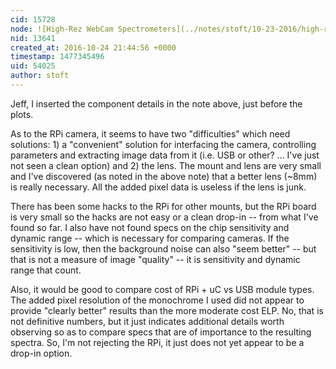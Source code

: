 ```yaml
---
cid: 15728
node: ![High-Rez WebCam Spectrometers](../notes/stoft/10-23-2016/high-rez-webcam-spectrometers)
nid: 13641
created_at: 2016-10-24 21:44:56 +0000
timestamp: 1477345496
uid: 54025
author: stoft
---
```


Jeff, I inserted the component details in the note above, just before the plots.

As to the RPi camera, it seems to have two "difficulties" which need solutions: 1) a "convenient" solution for interfacing the camera, controlling parameters and extracting image data from it (i.e. USB or other? ... I've just not seen a clean option) and 2) the lens. The mount and lens are very small and I've discovered (as noted in the above note) that a better lens (~8mm) is really necessary. All the added pixel data is useless if the lens is junk.

There has been some hacks to the RPi for other mounts, but the RPi board is very small so the hacks are not easy or a clean drop-in -- from what I've found so far. I also have not found specs on the chip sensitivity and dynamic range -- which is necessary for comparing cameras. If the sensitivity is low, then the background noise can also "seem better" -- but that is not a measure of image "quality" -- it is sensitivity and dynamic range that count.

Also, it would be good to compare cost of RPi + uC vs USB module types. The added pixel resolution of the monochrome I used did not appear to provide "clearly better" results than the more moderate cost ELP. No, that is not definitive numbers, but it just indicates additional details worth observing so as to compare specs that are of importance to the resulting spectra. So, I'm not rejecting the RPi, it just does not yet appear to be a drop-in option.